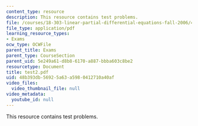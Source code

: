 ```yaml
---
content_type: resource
description: This resource contains test problems.
file: /courses/18-303-linear-partial-differential-equations-fall-2006/48b393db56925a63a5980412710a40af_test2.pdf
file_type: application/pdf
learning_resource_types:
- Exams
ocw_type: OCWFile
parent_title: Exams
parent_type: CourseSection
parent_uid: 5e249a61-d8b8-6170-a887-bbba603c8be2
resourcetype: Document
title: test2.pdf
uid: 48b393db-5692-5a63-a598-0412710a40af
video_files:
  video_thumbnail_file: null
video_metadata:
  youtube_id: null
---
```

This resource contains test problems.

